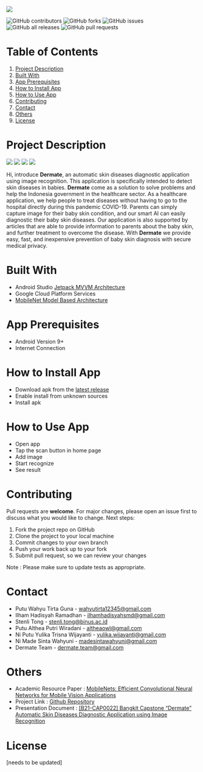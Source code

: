 
![](https://github.com/wahyutirta/Dermate/blob/master/image%20assets/logo%20new.png)

![GitHub contributors](https://img.shields.io/github/contributors/wahyutirta/dermate?color=%2342eff5&style=flat-square) ![GitHub forks](https://img.shields.io/github/forks/wahyutirta/dermate?color=%23000ce8&style=flat-square) ![GitHub issues](https://img.shields.io/github/issues/wahyutirta/dermate?color=%23f229d1&style=flat-square) ![GitHub all releases](https://img.shields.io/github/downloads/wahyutirta/dermate/total?color=%23ff8000&style=flat-square) ![GitHub pull requests](https://img.shields.io/github/issues-pr/wahyutirta/dermate?color=%23ff0000&style=flat-square)

# Table of Contents
1. [Project Description](#project-desc)
2. [Built With](#built-with)
3. [App Prerequisites](#app-prerequisites)
4. [How to Install App](#install)
5. [How to Use App](#use)
6. [Contributing](#contributing)
7. [Contact](#contact)
8. [Others](#others)
9. [License](#license)

# Project Description <a name="project-desc"></a>
![](https://github.com/wahyutirta/Dermate/blob/master/image%20assets/Screenshot_2021-06-03-14-35-43-024_com.example.dermate.jpg)
![](https://github.com/wahyutirta/Dermate/blob/master/image%20assets/Screenshot_2021-06-03-14-36-16-553_com.example.dermate.jpg)
![](https://github.com/wahyutirta/Dermate/blob/master/image%20assets/Screenshot_2021-06-03-14-36-36-660_com.example.dermate.jpg)
![](https://github.com/wahyutirta/Dermate/blob/master/image%20assets/Screenshot_2021-06-03-14-36-53-808_com.example.dermate.jpg)



Hi, introduce **Dermate**, an automatic skin diseases diagnostic application using image recognition. This application is specifically intended to detect skin diseases in babies. **Dermate** come as a solution to solve problems and help the Indonesia government in the healthcare sector. As a healthcare application, we help people to treat diseases without having to go to the hospital directly during this pandemic COVID-19. Parents can simply capture image for their baby skin condition, and our smart AI can easily diagnostic their baby skin diseases. Our application is also supported by articles that are able to provide information to parents about the baby skin, and further treatment to overcome the disease. With **Dermate** we provide easy, fast, and inexpensive prevention of baby skin diagnosis with secure medical privacy.

# Built With <a name="built-with"></a>
- Android Studio [Jetpack MVVM Architecture](https://developer.android.com/jetpack/guide)
- Google Cloud Platform Services
- [MobileNet Model Based Architecture](https://github.com/tensorflow/tensorflow/blob/v2.5.0/tensorflow/python/keras/applications/mobilenet.py#L80-L313)

# App Prerequisites <a name="app-prerequisites"></a>
- Android Version 9+
- Internet Connection

# How to Install App <a name="install"></a>
- Download apk from the [latest release](https://github.com/wahyutirta/Dermate/releases)
- Enable install from unknown sources
- Install apk

# How to Use App <a name="use"></a>
- Open app
- Tap the scan button in home page
- Add image
- Start recognize
- See result

# Contributing <a name="contributing"></a>
Pull requests are **welcome**. For major changes, please open an issue first to discuss what you would like to change. Next steps:
1. Fork the project repo on GitHub
2. Clone the project to your local machine
3. Commit changes to your own branch
4. Push your work back up to your fork
5. Submit pull request, so we can review your changes

Note : Please make sure to update tests as appropriate.

# Contact <a name="contact"></a>
- Putu Wahyu Tirta Guna - wahyutirta12345@gmail.com
- Ilham Hadisyah Ramadhan - ilhamhadisyahsmd@gmail.com
- Stenli Tong - stenli.tong@binus.ac.id
- Putu Althea Putri Wiradani - altheaowl@gmail.com
- Ni Putu Yulika Trisna Wijayanti - yulika.wijayanti@gmail.com
- Ni Made Sinta Wahyuni - madesintawahyuni@gmail.com
- Dermate Team - dermate.team@gmail.com

# Others <a name="others"></a>
- Academic Resource Paper :
[MobileNets: Efficient Convolutional Neural Networks for Mobile Vision Applications](https://arxiv.org/abs/1704.04861)
- Project Link :
[Github Repository](https://github.com/wahyutirta/Dermate)
- Presentation Document :
[[B21-CAP0022] Bangkit Capstone “Dermate” Automatic Skin Diseases Diagnostic Application using Image Recognition](https://docs.google.com/presentation/d/1rb7HWnorYF5MOJFICkOq6rTzQGk18emL71rodVOaLmc/edit?usp=sharing)

# License <a name="license"></a>
[needs to be updated]
